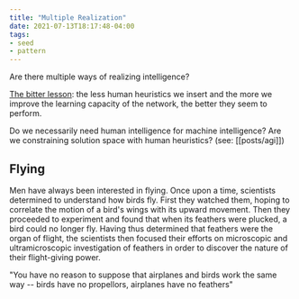 ```yaml
---
title: "Multiple Realization"
date: 2021-07-13T18:17:48-04:00
tags:
- seed
- pattern
---
```


Are there multiple ways of realizing intelligence?

[The bitter lesson](http://www.incompleteideas.net/IncIdeas/BitterLesson.html): the less human heuristics we insert and the more we improve the learning capacity of the network, the better they seem to perform.

Do we necessarily need human intelligence for machine intelligence? Are we constraining solution space with human heuristics? (see: [[posts/agi]])

## Flying
Men have always been interested in flying. Once upon a time, scientists determined to understand how birds fly. First they watched them, hoping to correlate the motion of a bird's wings with its upward movement. Then they proceeded to experiment and found that when its feathers were plucked, a bird could no longer fly. Having thus determined that feathers were the organ of flight, the scientists then focused their efforts on microscopic and ultramicroscopic investigation of feathers in order to discover the nature of their flight-giving power.

"You have no reason to suppose that airplanes and birds work the same way -- birds have no propellors, airplanes have no feathers"